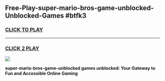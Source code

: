 
## Free-Play-super-mario-bros-game-unblocked-Unblocked-Games #btfk3
<h3>
<a href="https://news.freeplayer.one?title=super-mario-bros-game-unblocked&ref=8M">CLICK TO PLAY</a></h3>
<hr>

<h3>
<a href="https://news.freeplayer.one?title=super-mario-bros-game-unblocked&ref=8M">CLICK 2 PLAY</a>
  
</h3>

<a href="https://news.freeplayer.one?title=super-mario-bros-game-unblocked&ref=8M"><img src="https://clearcache.store/games.png"></a>


**super-mario-bros-game-unblocked games unblocked: Your Gateway to Fun and Accessible Online Gaming**
